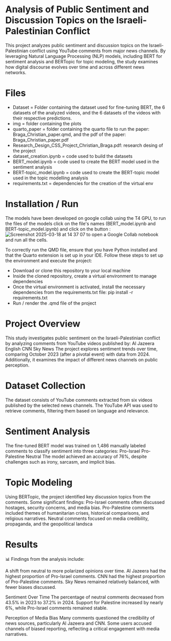 # Analysis of Public Sentiment and Discussion Topics on the Israeli-Palestinian Conflict

This project analyzes public sentiment and discussion topics on the Israeli-Palestinian conflict using YouTube comments from major news channels. By leveraging Natural Language Processing (NLP) models, including BERT for sentiment analysis and BERTopic for topic modeling, the study examines how digital discourse evolves over time and across different news networks.

# Files
- Dataset  = Folder containing the dataset used for fine-tuning BERT, the 6 datasets of the analyzed videos, and the 6 datasets of the videos with their respective predictions.
- img = folder containing the plots
- quarto_paper = folder containing the quarto file to run the paper: Braga_Christian_paper.qmd, and the pdf of the paper: Braga_Christian_paper.pdf
- Research_Design_CSS_Project_Christian_Braga.pdf: research desing of the project
- dataset_creation.ipynb = code used to build the datasets
- BERT_model.ipynb = code used to create the BERT model used in the sentiment analysis
- BERT-topic_model.ipynb = code used to create the BERT-topic model used in the topic modelling analysis
- requirements.txt = dependencies for the creation of the virtual env

# Installation / Run
The models have been developed on google collab using the T4 GPU, to run the files of the models click on the file's names (BERT_model.ipynb and BERT-topic_model.ipynb) and click on the button : ![Screenshot 2025-03-18 at 14 37 07](https://github.com/user-attachments/assets/c9555b95-a463-42f8-bf66-e702d92e5209) to open a Google Collab notebook and run all the cells.

To correctly run the QMD file, ensure that you have Python installed and that the Quarto extension is set up in your IDE. Follow these steps to set up the environment and execute the project:
- Download or clone this repository to your local machine
- Inside the cloned repository, create a virtual environment to manage dependencies
- Once the virtual environment is activated, install the necessary dependencies from the requirements.txt file: pip install -r requirements.txt
- Run / render the .qmd file of the project

# Project Overview
This study investigates public sentiment on the Israeli-Palestinian conflict by analyzing comments from YouTube videos published by:
Al Jazeera English
CNN
Sky News
The project explores sentiment trends over time, comparing October 2023 (after a pivotal event) with data from 2024. Additionally, it examines the impact of different news channels on public perception.

# Dataset Collection
The dataset consists of YouTube comments extracted from six videos published by the selected news channels. The YouTube API was used to retrieve comments, filtering them based on language and relevance.

# Sentiment Analysis
The fine-tuned BERT model was trained on 1,486 manually labeled comments to classify sentiment into three categories:
Pro-Israel
Pro-Palestine
Neutral
The model achieved an accuracy of 76%, despite challenges such as irony, sarcasm, and implicit bias.

# Topic Modeling
Using BERTopic, the project identified key discussion topics from the comments. Some significant findings:
Pro-Israel comments often discussed hostages, security concerns, and media bias.
Pro-Palestine comments included themes of humanitarian crises, historical comparisons, and religious narratives.
Neutral comments focused on media credibility, propaganda, and the geopolitical landsca

# Results
📊 Findings from the analysis include:

A shift from neutral to more polarized opinions over time.
Al Jazeera had the highest proportion of Pro-Israel comments.
CNN had the highest proportion of Pro-Palestine comments.
Sky News remained relatively balanced, with fewer biases discussed.

Sentiment Over Time
The percentage of neutral comments decreased from 43.5% in 2023 to 37.2% in 2024.
Support for Palestine increased by nearly 6%, while Pro-Israel comments remained stable.

Perception of Media Bias
Many comments questioned the credibility of news sources, particularly Al Jazeera and CNN.
Some users accused channels of biased reporting, reflecting a critical engagement with media narratives.
